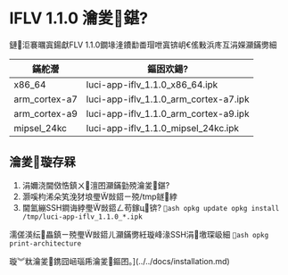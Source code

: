 ﻿# IFLV 1.1.0 瀹夎鍖?

鏈洰褰曞寘鍚獻FLV 1.1.0鐗堟湰鐨勫畨瑁呭寘锛岄€傜敤浜庝互涓嬫灦鏋勶細

| 鏋舵瀯 | 鏂囦欢鍚?|
|------|----------|
| x86_64 | luci-app-iflv_1.1.0_x86_64.ipk |
| arm_cortex-a7 | luci-app-iflv_1.1.0_arm_cortex-a7.ipk |
| arm_cortex-a9 | luci-app-iflv_1.1.0_arm_cortex-a9.ipk |
| mipsel_24kc | luci-app-iflv_1.1.0_mipsel_24kc.ipk |

## 瀹夎璇存槑

1. 涓嬭浇閫傚悎鎮ㄨ澶囨灦鏋勭殑瀹夎鍖?
2. 灏嗘枃浠朵笂浼犲埌璺敱鍣ㄧ殑/tmp鐩綍
3. 閫氳繃SSH鐧诲綍璺敱鍣ㄥ苟鎵ц锛?
   `ash
   opkg update
   opkg install /tmp/luci-app-iflv_1.1.0_*.ipk
   `

濡傞渶纭畾鎮ㄧ殑璺敱鍣ㄦ灦鏋勶紝璇峰湪SSH涓墽琛岋細
`ash
opkg print-architecture
`

璇︾粏瀹夎鎸囧崡瑙乕瀹夎鏂囨。](../../docs/installation.md)
